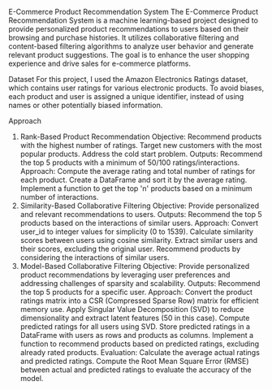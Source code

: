 
E-Commerce Product Recommendation System
The E-Commerce Product Recommendation System is a machine learning-based project designed to provide personalized product recommendations to users based on their browsing and purchase histories. It utilizes collaborative filtering and content-based filtering algorithms to analyze user behavior and generate relevant product suggestions. The goal is to enhance the user shopping experience and drive sales for e-commerce platforms.

Dataset
For this project, I used the Amazon Electronics Ratings dataset, which contains user ratings for various electronic products. To avoid biases, each product and user is assigned a unique identifier, instead of using names or other potentially biased information.

Approach
1. Rank-Based Product Recommendation
Objective:
Recommend products with the highest number of ratings.
Target new customers with the most popular products.
Address the cold start problem.
Outputs:
Recommend the top 5 products with a minimum of 50/100 ratings/interactions.
Approach:
Compute the average rating and total number of ratings for each product.
Create a DataFrame and sort it by the average rating.
Implement a function to get the top 'n' products based on a minimum number of interactions.
2. Similarity-Based Collaborative Filtering
Objective:
Provide personalized and relevant recommendations to users.
Outputs:
Recommend the top 5 products based on the interactions of similar users.
Approach:
Convert user_id to integer values for simplicity (0 to 1539).
Calculate similarity scores between users using cosine similarity.
Extract similar users and their scores, excluding the original user.
Recommend products by considering the interactions of similar users.
3. Model-Based Collaborative Filtering
Objective:
Provide personalized product recommendations by leveraging user preferences and addressing challenges of sparsity and scalability.
Outputs:
Recommend the top 5 products for a specific user.
Approach:
Convert the product ratings matrix into a CSR (Compressed Sparse Row) matrix for efficient memory use.
Apply Singular Value Decomposition (SVD) to reduce dimensionality and extract latent features (50 in this case).
Compute predicted ratings for all users using SVD.
Store predicted ratings in a DataFrame with users as rows and products as columns.
Implement a function to recommend products based on predicted ratings, excluding already rated products.
Evaluation:
Calculate the average actual ratings and predicted ratings.
Compute the Root Mean Square Error (RMSE) between actual and predicted ratings to evaluate the accuracy of the model.

